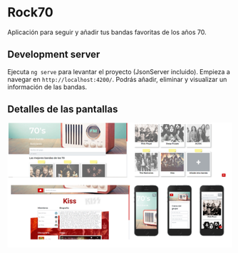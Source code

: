 # Rock70

Aplicación para seguir y añadir tus bandas favoritas de los años 70.

## Development server

Ejecuta `ng serve` para levantar el proyecto (JsonServer incluido). Empieza a navegar en `http://localhost:4200/`. Podrás añadir, eliminar y visualizar un información de las bandas.

## Detalles de las pantallas

![Screenshot](captura.png) 
